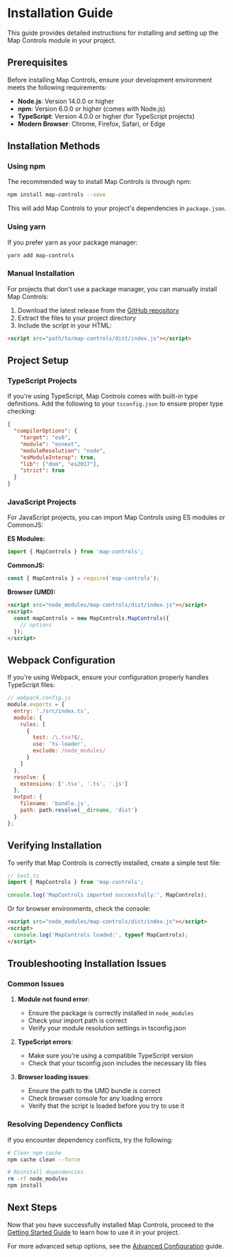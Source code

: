 # Installation Guide

This guide provides detailed instructions for installing and setting up the Map Controls module in your project.

## Prerequisites

Before installing Map Controls, ensure your development environment meets the following requirements:

- **Node.js**: Version 14.0.0 or higher
- **npm**: Version 6.0.0 or higher (comes with Node.js)
- **TypeScript**: Version 4.0.0 or higher (for TypeScript projects)
- **Modern Browser**: Chrome, Firefox, Safari, or Edge

## Installation Methods

### Using npm

The recommended way to install Map Controls is through npm:

```bash
npm install map-controls --save
```

This will add Map Controls to your project's dependencies in `package.json`.

### Using yarn

If you prefer yarn as your package manager:

```bash
yarn add map-controls
```

### Manual Installation

For projects that don't use a package manager, you can manually install Map Controls:

1. Download the latest release from the [GitHub repository](https://github.com/your-repo/map-controls/releases)
2. Extract the files to your project directory
3. Include the script in your HTML:

```html
<script src="path/to/map-controls/dist/index.js"></script>
```

## Project Setup

### TypeScript Projects

If you're using TypeScript, Map Controls comes with built-in type definitions. Add the following to your `tsconfig.json` to ensure proper type checking:

```json
{
  "compilerOptions": {
    "target": "es6",
    "module": "esnext",
    "moduleResolution": "node",
    "esModuleInterop": true,
    "lib": ["dom", "es2017"],
    "strict": true
  }
}
```

### JavaScript Projects

For JavaScript projects, you can import Map Controls using ES modules or CommonJS:

**ES Modules:**
```javascript
import { MapControls } from 'map-controls';
```

**CommonJS:**
```javascript
const { MapControls } = require('map-controls');
```

**Browser (UMD):**
```html
<script src="node_modules/map-controls/dist/index.js"></script>
<script>
  const mapControls = new MapControls.MapControls({
    // options
  });
</script>
```

## Webpack Configuration

If you're using Webpack, ensure your configuration properly handles TypeScript files:

```javascript
// webpack.config.js
module.exports = {
  entry: './src/index.ts',
  module: {
    rules: [
      {
        test: /\.tsx?$/,
        use: 'ts-loader',
        exclude: /node_modules/
      }
    ]
  },
  resolve: {
    extensions: ['.tsx', '.ts', '.js']
  },
  output: {
    filename: 'bundle.js',
    path: path.resolve(__dirname, 'dist')
  }
};
```

## Verifying Installation

To verify that Map Controls is correctly installed, create a simple test file:

```typescript
// test.ts
import { MapControls } from 'map-controls';

console.log('MapControls imported successfully:', MapControls);
```

Or for browser environments, check the console:

```html
<script src="node_modules/map-controls/dist/index.js"></script>
<script>
  console.log('MapControls loaded:', typeof MapControls);
</script>
```

## Troubleshooting Installation Issues

### Common Issues

1. **Module not found error**:
   - Ensure the package is correctly installed in `node_modules`
   - Check your import path is correct
   - Verify your module resolution settings in tsconfig.json

2. **TypeScript errors**:
   - Make sure you're using a compatible TypeScript version
   - Check that your tsconfig.json includes the necessary lib files

3. **Browser loading issues**:
   - Ensure the path to the UMD bundle is correct
   - Check browser console for any loading errors
   - Verify that the script is loaded before you try to use it

### Resolving Dependency Conflicts

If you encounter dependency conflicts, try the following:

```bash
# Clear npm cache
npm cache clean --force

# Reinstall dependencies
rm -rf node_modules
npm install
```

## Next Steps

Now that you have successfully installed Map Controls, proceed to the [Getting Started Guide](getting-started.md) to learn how to use it in your project.

For more advanced setup options, see the [Advanced Configuration](advanced-usage.md) guide.
